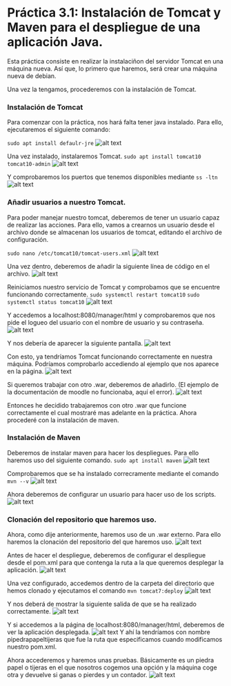 # Práctica 3.1: Instalación de Tomcat y Maven para el despliegue de una aplicación Java.

Esta práctica consiste en realizar la instalaciñon del servidor Tomcat en una máquina nueva. Así que, lo primero que haremos, será crear una máquina nueva de debian.

Una vez la tengamos, procederemos con la instalación de Tomcat.

### Instalación de Tomcat

Para comenzar con la práctica, nos hará falta tener java instalado. Para ello, ejecutaremos el siguiente comando:

```sudo apt install defaulr-jre```
![alt text](<./imagenes_actividad_3_1/Captura de pantalla 2024-11-16 a las 11.52.26.png>)

Una vez instalado, instalaremos Tomcat.
```sudo apt install tomcat10 tomcat10-admin```
![alt text](./imagenes_actividad_3_1/image.png)

Y comprobaremos los puertos que tenemos disponibles mediante ```ss -ltn```
![alt text](./imagenes_actividad_3_1/image-1.png)

### Añadir usuarios a nuestro Tomcat.

Para poder manejar nuestro tomcat, deberemos de tener un usuario capaz de realizar las acciones. Para ello, vamos a crearnos un usuario desde el archivo donde se almacenan los usuarios de tomcat, editando el archivo de configuración.

```sudo nano /etc/tomcat10/tomcat-users.xml```
![alt text](./imagenes_actividad_3_1/image-2.png)

Una vez dentro, deberemos de añadir la siguiente línea de código en el archivo.
![alt text](./imagenes_actividad_3_1/image-3.png)

Reiniciamos nuestro servicio de Tomcat y comprobamos que se encuentre funcionando correctamente.
```sudo systemctl restart tomcat10```
```sudo systemctl status tomcat10```
![alt text](./imagenes_actividad_3_1/image-4.png)

Y accedemos a localhost:8080/manager/html y comprobaremos que nos pide el logueo del usuario con el nombre de usuario y su contraseña.
![alt text](./imagenes_actividad_3_1/image-5.png)

Y nos debería de aparecer la siguiente pantalla.
![alt text](./imagenes_actividad_3_1/image-6.png)

Con esto, ya tendríamos Tomcat funcionando correctamente en nuestra máquina. Podríamos comprobarlo accediendo al ejemplo que nos aparece en la página.
![alt text](./imagenes_actividad_3_1/image-7.png)

Si queremos trabajar con otro .war, deberemos de añadirlo. (El ejemplo de la documentación de moodle no funcionaba, aquí el error).
![alt text](./imagenes_actividad_3_1/image-8.png)

Entonces he decidido trabajaremos con otro .war que funcione correctamente el cual mostraré mas adelante en la práctica. Ahora procederé con la instalación de maven.

### Instalación de Maven
Deberemos de instalar maven para hacer los despliegues.
Para ello haremos uso del siguiente comando.
```sudo apt install maven```
![alt text](./imagenes_actividad_3_1/image-9.png)

Comprobaremos que se ha instalado correcramente mediante el comando 
```mvn --v```
![alt text](./imagenes_actividad_3_1/image-10.png)

Ahora deberemos de configurar un usuario para hacer uso de los scripts.
![alt text](./imagenes_actividad_3_1/image-11.png)

### Clonación del repositorio que haremos uso.
Ahora, como dije anteriormente, haremos uso de un .war externo. Para ello haremos la clonación del repositorio del que haremos uso.
![alt text](./imagenes_actividad_3_1/image-13.png)

Antes de hacer el despliegue, deberemos de configurar el despliegue desde el pom.xml para que contenga la ruta a la que queremos desplegar la aplicación.
![alt text](./imagenes_actividad_3_1/image-14.png)

Una vez configurado, accedemos dentro de la carpeta del directorio que hemos clonado y ejecutamos el comando ```mvn tomcat7:deploy```
![alt text](./imagenes_actividad_3_1/image-15.png)

Y nos deberá de mostrar la siguiente salida de que se ha realizado correctamente.
![alt text](./imagenes_actividad_3_1/image-16.png)

Y si accedemos a la página de localhost:8080/manager/html, deberemos de ver la aplicación desplegada.
![alt text](./imagenes_actividad_3_1/image-17.png)
Y ahí la tendríamos con nombre pipedrapapeltijeras que fue la ruta que especificamos cuando modificamos nuestro pom.xml.

Ahora accederemos y haremos unas pruebas. Básicamente es un piedra papel o tijeras en el que nosotros cogemos una opción y la máquina coge otra y devuelve si ganas o pierdes y un contador.
![alt text](./imagenes_actividad_3_1/image-18.png)









